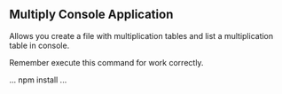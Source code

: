 ## Multiply Console Application

Allows you create a file with multiplication tables and list a multiplication table in console.

Remember execute this command for work correctly.

...
npm install
...